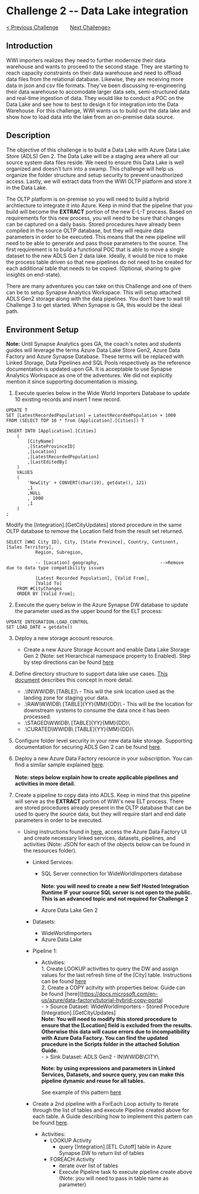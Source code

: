 # 	Challenge 2 -- Data Lake integration

[< Previous Challenge](../Challenge1/readme.md)&nbsp;&nbsp;&nbsp;&nbsp;&nbsp;&nbsp;&nbsp;&nbsp;[Next Challenge>](../Challenge3/Readme.md)

## Introduction
WWI importers realizes they need to further modernize their data warehouse and wants to proceed to the second stage.  They are starting to reach capacity constraints on their data warehouse and need to offload data files from the relational database.  Likewise, they are receiving more data in json and csv file formats.  They've been discussing re-engineering their data warehouse to accomodate larger data sets, semi-structured data and real-time ingestion of data.  They would like to conduct a POC on the Data Lake and see how to best to design it for integration into the Data Warehouse.  For this challenge, WWI wants us to build out the data lake and show how to load data into the lake from an on-premise data source. 

## Description
The objective of this challenge is to build a Data Lake with Azure Data Lake Store (ADLS) Gen 2.  The Data Lake will be a staging area where all our source system data files reside. We need to ensure this Data Lake is well organized and doesn't turn into a swamp. This challenge will help us organize the folder structure and setup security to prevent unauthorized access.  Lastly, we will extract data from the WWI OLTP platform and store it in the Data Lake.  

The OLTP platform is on-premise so you will need to build a hybrid archtiecture to integrate it into Azure.  Keep in mind that the pipeline that you build will become the **EXTRACT** portion of the new E-L-T process.  Based on requirements for this new process, you will need to be sure that changes can be captured on a daily basis.  Stored procedures have already been compiled in the source OLTP database, but they will require data parameters in order to be executed.  This means that the new pipeline will need to be able to generate and pass those parameters to the source.  The first requirement is to build a functional POC that is able to move a single dataset to the new ADLS Gen 2 data lake. Ideally, it would be nice to make the process table driven so that new pipelines do not need to be created for each additional table that needs to be copied. (Optional, sharing to give insights on end-state).

There are many adventures you can take on this Challenge and one of them can be to setup Synapse Analytics Workspace.  This will setup attached ADLS Gen2 storage along with the data pipelines.  You don't have to wait till Challenge 3 to get started.  When Synapse is GA, this would be the ideal path.


## Environment Setup

**Note:** Until Synapse Analytics goes GA, the coach's notes and students guides will leverage the terms Azure Data Lake Store Gen2, Azure Data Factory and Azure Synapse Database.  These terms will be replaced with Linked Storage, Data Pipelines and SQL Pools respectively as the reference documentation is updated upon GA.  It is acceptable to use Synapse Analytics Workspace as one of the adventures. We did not explicitly mention it since supporting documentation is missing.

1. Execute queries below in the Wide World Importers Database to update 10 existing records and insert 1 new record. 
~~~
UPDATE T
SET [LatestRecordedPopulation] = LatestRecordedPopulation + 1000
FROM (SELECT TOP 10 * from [Application].[Cities]) T

INSERT INTO [Application].[Cities]
	(
        [CityName]
        ,[StateProvinceID]
        ,[Location]
        ,[LatestRecordedPopulation]
        ,[LastEditedBy]
	)
    VALUES
    (
		'NewCity' + CONVERT(char(19), getdate(), 121)
        ,1
        ,NULL
        , 1000
        ,1
	)
;
~~~

Modify the [Integration].[GetCityUpdates] stored procedure in the same OLTP database to remove the Location field from the result set returned.  

~~~
SELECT [WWI City ID], City, [State Province], Country, Continent, [Sales Territory],
           Region, Subregion,

		   -- [Location] geography,                       -->Remove due to data type compatibility issues

		   [Latest Recorded Population], [Valid From],
           [Valid To]
    FROM #CityChanges
    ORDER BY [Valid From];
~~~~

2. Execute the query below in the Azure Synapse DW database to update the parameter used as the upper bound for the ELT process:

~~~~
UPDATE INTEGRATION.LOAD_CONTROL
SET LOAD_DATE = getdate()
~~~~

3. Deploy a new storage account resource.
    - Create a new Azure Storage Account and enable Data Lake Storage Gen 2 (Note: set Hierarchical namespace property to Enabled).  Step by step directions can be found [here](https://docs.microsoft.com/en-us/azure/storage/common/storage-account-create?toc=%2Fazure%2Fstorage%2Fblobs%2Ftoc.json&tabs=azure-portal)

4. Define directory structure to support data lake use cases.  [This document](https://docs.microsoft.com/en-us/azure/storage/blobs/data-lake-storage-best-practices#batch-jobs-structure) describes this concept in more detail.

    - .\IN\WWIDB\ [TABLE]\ - This will the sink location used as the landing zone for staging your data.
    - .\RAW\WWIDB\ [TABLE]\{YY}\{MM}\{DD}\ - This will be the location for downstream systems to consume the data once it has been processed.
    - .\STAGED\WWIDB\ [TABLE]\{YY}\{MM}\{DD}\ 
    - .\CURATED\WWIDB\ [TABLE]\{YY}\{MM}\{DD}\

5. Configure folder level security in your new data lake storage.  Supporting documentation for securing ADLS Gen 2 can be found [here](https://docs.microsoft.com/en-us/azure/storage/blobs/data-lake-storage-access-control). 

6. Deploy a new Azure Data Factory resource in your subscription.  You can find a similar sample explained [here](https://docs.microsoft.com/en-us/azure/data-factory/tutorial-hybrid-copy-data-tool).  
<br>**Note: steps below explain how to create applicable pipelines and activities in more detail.**

7. Create a pipeline to copy data into ADLS. Keep in mind that this pipeline will serve as the **EXTRACT** portion of WWI's new ELT process.  There are stored procedures already present in the OLTP database that can be used to query the source data, but they will require start and end date parameters in order to be executed.

    - Using instructions found in [here](https://docs.microsoft.com/en-us/azure/data-factory/tutorial-incremental-copy-multiple-tables-portal#create-a-data-factory), access the Azure Data Factory UI and create necessary linked services, datasets, pipelines, and activities (Note: JSON for each of the objects below can be found in the resources folder).  
        - Linked Services:
            - SQL Server connection for WideWorldImporters database  
            <br>**Note: you will need to create a new Self Hosted Integration Runtime IF your source SQL server is not open to the public. This is an advanced topic and not required for Challenge 2**

            - Azure Data Lake Gen 2
        - Datasets:
            - WideWorldImporters 
            - Azure Data Lake
        - Pipeline 1:
            - Activities:<br>
                    1. Create LOOKUP activities to query the DW and assign values for the last refresh time of the [City] table. Instructions can be found [here](https://docs.microsoft.com/en-us/azure/data-factory/tutorial-incremental-copy-portal)<br>
                    2. Create a COPY acitvity with properties below. Guide can be found [here](https://docs.microsoft.com/en-us/azure/data-factory/tutorial-hybrid-copy-portal<br>
                        - > Source Dataset: WideWorldImporters - Stored Procedure [Integration].[GetCityUpdates]
                        <br>**Note: You will need to modify this stored procedure to ensure that the [Location] field is excluded from the results.  Otherwise this data will cause errors due to incompatibility with Azure Data Factory.  You can find the updated procedure in the Scripts folder in the attached Solution Guide.**<br>
                        - > Sink Dataset: ADLS Gen2 - IN\WWIDB\CITY\  <br>
                
                **Note: by using expressions and parameters in Linked Services, Datasets, and source query, you can make this pipeline dynamic and reuse for all tables.**
                
                See example of this pattern [here](https://docs.microsoft.com/en-us/azure/data-factory/tutorial-incremental-copy-portal)
                
        - Create a 2nd pipeline with a ForEach Loop activity to iterate through the list of tables and execute Pipeline created above for each table.  A Guide describing how to implement this pattern can be found [here](https://docs.microsoft.com/en-us/azure/data-factory/tutorial-bulk-copy-portal).<br>
            - Activities:<br>
                - LOOKUP Activity
                    - query [Integration].[ETL Cutoff] table in Azure Synapse DW to return list of tables<br>
                - FOREACH Activity
                    - iterate over list of tables
                    - Execute Pipeline task to execute pipeline create above (Note: you will need to pass in table name as parameter)